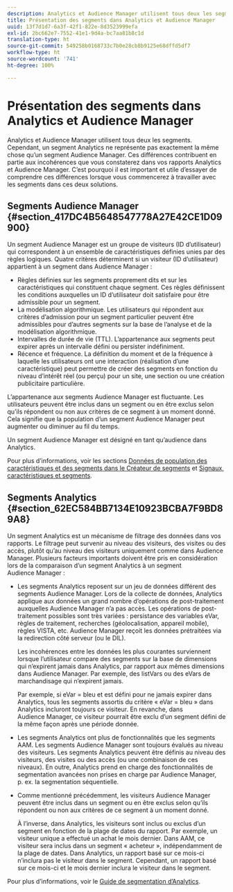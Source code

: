 ```yaml
---
description: Analytics et Audience Manager utilisent tous deux les segments. Cependant, un segment Analytics ne représente pas exactement la même chose qu’un segment Audience Manager. Ces différences contribuent en partie aux incohérences que vous constaterez dans vos rapports Analytics et Audience Manager. C’est pourquoi il est important et utile d’essayer de comprendre ces différences lorsque vous commencerez à travailler avec les segments dans ces deux solutions.
title: Présentation des segments dans Analytics et Audience Manager
uuid: 13f7d1d7-6a3f-42f1-822e-8d3523999efa
exl-id: 2bc662e7-7552-41e1-9d4a-bc7aa81b8c1d
translation-type: ht
source-git-commit: 549258b0168733c7b0e28cb8b9125e68dffd5df7
workflow-type: ht
source-wordcount: '741'
ht-degree: 100%

---
```


# Présentation des segments dans Analytics et Audience Manager

Analytics et Audience Manager utilisent tous deux les segments. Cependant, un segment Analytics ne représente pas exactement la même chose qu’un segment Audience Manager. Ces différences contribuent en partie aux incohérences que vous constaterez dans vos rapports Analytics et Audience Manager. C’est pourquoi il est important et utile d’essayer de comprendre ces différences lorsque vous commencerez à travailler avec les segments dans ces deux solutions.

## Segments Audience Manager {#section_417DC4B5648547778A27E42CE1D09900}

Un segment Audience Manager est un groupe de visiteurs (ID d’utilisateur) qui correspondent à un ensemble de caractéristiques définies unies par des règles logiques. Quatre critères déterminent si un visiteur (ID d’utilisateur) appartient à un segment dans Audience Manager :

* Règles définies sur les segments proprement dits et sur les caractéristiques qui constituent chaque segment. Ces règles définissent les conditions auxquelles un ID d’utilisateur doit satisfaire pour être admissible pour un segment.
* La modélisation algorithmique. Les utilisateurs qui répondent aux critères d’admission pour un segment particulier peuvent être admissibles pour d’autres segments sur la base de l’analyse et de la modélisation algorithmique.
* Intervalles de durée de vie (TTL). L’appartenance aux segments peut expirer après un intervalle défini ou persister indéfiniment.
* Récence et fréquence. La définition du moment et de la fréquence à laquelle les utilisateurs ont une interaction (réalisation d’une caractéristique) peut permettre de créer des segments en fonction du niveau d’intérêt réel (ou perçu) pour un site, une section ou une création publicitaire particulière.

L’appartenance aux segments Audience Manager est fluctuante. Les utilisateurs peuvent être inclus dans un segment ou en être exclus selon qu’ils répondent ou non aux critères de ce segment à un moment donné. Cela signifie que la population d’un segment Audience Manager peut augmenter ou diminuer au fil du temps.

Un segment Audience Manager est désigné en tant qu’audience dans Analytics.

Pour plus d’informations, voir les sections [Données de population des caractéristiques et des segments dans le Créateur de segments](https://docs.adobe.com/content/help/fr-FR/audience-manager/user-guide/features/segments/segment-builder-data.html) et [Signaux, caractéristiques et segments](https://docs.adobe.com/content/help/fr-FR/audience-manager/user-guide/reference/signal-trait-segment.html).

## Segments Analytics {#section_62EC584BB7134E10923BCBA7F9BD89A8}

Un segment Analytics est un mécanisme de filtrage des données dans vos rapports. Le filtrage peut survenir au niveau des visiteurs, des visites ou des accès, plutôt qu’au niveau des visiteurs uniquement comme dans Audience Manager. Plusieurs facteurs importants doivent être pris en considération lors de la comparaison d’un segment Analytics à un segment Audience Manager :

* Les segments Analytics reposent sur un jeu de données différent des segments Audience Manager. Lors de la collecte de données, Analytics applique aux données un grand nombre d’opérations de post-traitement auxquelles Audience Manager n’a pas accès. Les opérations de post-traitement possibles sont très variées : persistance des variables eVar, règles de traitement, recherches (géolocalisation, appareil mobile), règles VISTA, etc. Audience Manager reçoit les données prétraitées via la redirection côté serveur (ou le DIL).

   Les incohérences entre les données les plus courantes surviennent lorsque l’utilisateur compare des segments sur la base de dimensions qui n’expirent jamais dans Analytics, par rapport aux mêmes dimensions dans Audience Manager. Par exemple, des listVars ou des eVars de marchandisage qui n’expirent jamais.

   Par exemple, si eVar = bleu et est défini pour ne jamais expirer dans Analytics, tous les segments assortis du critère « eVar = bleu » dans Analytics incluront toujours ce visiteur. En revanche, dans Audience Manager, ce visiteur pourrait être exclu d’un segment défini de la même façon après une période donnée.

* Les segments Analytics ont plus de fonctionnalités que les segments AAM. Les segments Audience Manager sont toujours évalués au niveau des visiteurs. Les segments Analytics peuvent être définis au niveau des visiteurs, des visites ou des accès (ou une combinaison de ces niveaux). En outre, Analytics prend en charge des fonctionnalités de segmentation avancées non prises en charge par Audience Manager, p. ex. la segmentation séquentielle.
* Comme mentionné précédemment, les visiteurs Audience Manager peuvent être inclus dans un segment ou en être exclus selon qu’ils répondent ou non aux critères de ce segment à un moment donné.

   À l’inverse, dans Analytics, les visiteurs sont inclus ou exclus d’un segment en fonction de la plage de dates du rapport. Par exemple, un visiteur unique a effectué un achat le mois dernier. Dans AAM, ce visiteur sera inclus dans un segment « acheteur », indépendamment de la plage de dates. Dans Analytics, un rapport basé sur ce mois-ci n’inclura pas le visiteur dans le segment. Cependant, un rapport basé sur ce mois-ci et le mois dernier inclura le visiteur dans le segment.

Pour plus d’informations, voir le [Guide de segmentation d’Analytics](https://docs.adobe.com/content/help/fr-FR/analytics/components/segmentation/seg-home.html).
